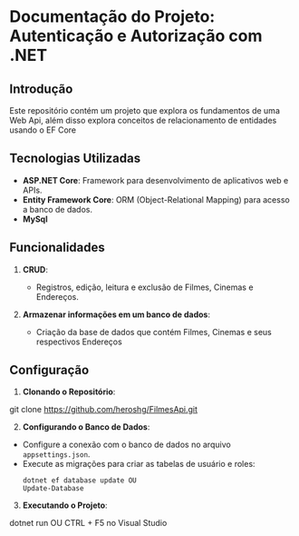 # Documentação do Projeto: Autenticação e Autorização com .NET

## Introdução
Este repositório contém um projeto que explora os fundamentos de uma Web Api, além disso explora conceitos de relacionamento de entidades usando o EF Core

## Tecnologias Utilizadas
- **ASP.NET Core**: Framework para desenvolvimento de aplicativos web e APIs.
- **Entity Framework Core**: ORM (Object-Relational Mapping) para acesso a banco de dados.
- **MySql**

## Funcionalidades
1. **CRUD**:
   - Registros, edição, leitura e exclusão de Filmes, Cinemas e Endereços.

2. **Armazenar informações em um banco de dados**:
   - Criação da base de dados que contém Filmes, Cinemas e seus respectivos Endereços



## Configuração
1. **Clonando o Repositório**:

git clone https://github.com/heroshg/FilmesApi.git


2. **Configurando o Banco de Dados**:
- Configure a conexão com o banco de dados no arquivo `appsettings.json`.
- Execute as migrações para criar as tabelas de usuário e roles:
  ```
  dotnet ef database update OU
  Update-Database
  ```

3. **Executando o Projeto**:

dotnet run OU
CTRL + F5 no Visual Studio
